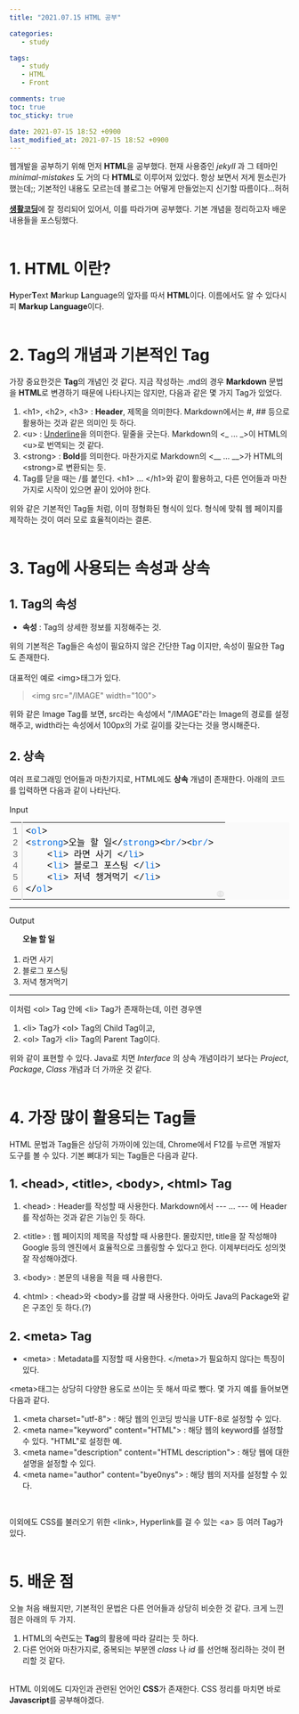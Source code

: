 ```yaml
---
title: "2021.07.15 HTML 공부"

categories:
   - study

tags:
   - study
   - HTML
   - Front

comments: true
toc: true
toc_sticky: true

date: 2021-07-15 18:52 +0900
last_modified_at: 2021-07-15 18:52 +0900
---
```


웹개발을 공부하기 위해 먼저 <Strong>HTML</Strong>을 공부했다. 현재 사용중인 _jekyll_ 과 그 테마인 _minimal-mistakes_ 도 거의 다 <Strong>HTML</Strong>로 이루어져 있었다. 항상 보면서 저게 뭔소린가 했는데;; 기본적인 내용도 모르는데 블로그는 어떻게 만들었는지 신기할 따름이다...허허<br/><br/>
[__생활코딩__](https://opentutorials.org/course/3084)에 잘 정리되어 있어서, 이를 따라가며 공부했다. 기본 개념을 정리하고자 배운 내용들을 포스팅했다.<br/><br/>

# 1. HTML 이란?
<strong>H</strong>yper<strong>T</strong>ext <strong>M</strong>arkup <strong>L</strong>anguage의 앞자를 따서 <strong>HTML</strong>이다. 이름에서도 알 수 있다시피 <strong>Markup Language</strong>이다.<br/><br/>

# 2. Tag의 개념과 기본적인 Tag
가장 중요한것은 <Strong>Tag</Strong>의 개념인 것 같다. 지금 작성하는 .md의 경우 <Strong>Markdown</Strong> 문법을 <Strong>HTML</Strong>로 변경하기 때문에 나타나지는 않지만, 다음과 같은 몇 가지 Tag가 있었다.<br/>

1. \<h1>, \<h2>, \<h3> : <Strong>Header</Strong>, 제목을 의미한다. Markdown에서는 #, ## 등으로 활용하는 것과 같은 의미인 듯 하다.
2. \<u> : <u>Underline</u>을 의미한다. 밑줄을 긋는다. Markdown의 <\_ ... \_>이 HTML의 \<u>로 번역되는 것 같다.
3. \<strong> : <strong>Bold</strong>를 의미한다. 마찬가지로 Markdown의 <\__ ... \__>가 HTML의 \<strong>로 변환되는 듯.
4. Tag를 닫을 때는 /를 붙인다. \<h1> ... \</h1>와 같이 활용하고, 다른 언어들과 마찬가지로 시작이 있으면 끝이 있어야 한다.

위와 같은 기본적인 Tag들 처럼, 이미 정형화된 형식이 있다. 형식에 맞춰 웹 페이지를 제작하는 것이 여러 모로 효율적이라는 결론.<br/><br/>

# 3. Tag에 사용되는 속성과 상속
## 1. Tag의 속성
- <Strong>속성</Strong> : Tag의 상세한 정보를 지정해주는 것.

위의 기본적은 Tag들은 속성이 필요하지 않은 간단한 Tag 이지만, 속성이 필요한 Tag도 존재한다.<br/><br/>
대표적인 예로 \<img>태그가 있다.<br/>
> \<img src="/IMAGE" width="100"><br/>

위와 같은 Image Tag를 보면, src라는 속성에서 "/IMAGE"라는 Image의 경로를 설정해주고, width라는 속성에서 100px의 가로 길이를 갖는다는 것을 명시해준다.

## 2. 상속
여러 프로그래밍 언어들과 마찬가지로, HTML에도 <Strong>상속</Strong> 개념이 존재한다. 아래의 코드를 입력하면 다음과 같이 나타난다.<br/><br/>
Input<br/>
<div class="colorscripter-code" style="color:#010101;font-family:Consolas, 'Liberation Mono', Menlo, Courier, monospace !important; position:relative !important;overflow:auto"><table class="colorscripter-code-table" style="margin:0;padding:0;border:none;background-color:#fafafa;border-radius:4px;" cellspacing="0" cellpadding="0"><tr><td style="padding:6px;border-right:2px solid #e5e5e5"><div style="margin:0;padding:0;word-break:normal;text-align:right;color:#666;font-family:Consolas, 'Liberation Mono', Menlo, Courier, monospace !important;line-height:130%"><div style="line-height:130%">1</div><div style="line-height:130%">2</div><div style="line-height:130%">3</div><div style="line-height:130%">4</div><div style="line-height:130%">5</div><div style="line-height:130%">6</div></div></td><td style="padding:6px 0;text-align:left"><div style="margin:0;padding:0;color:#010101;font-family:Consolas, 'Liberation Mono', Menlo, Courier, monospace !important;line-height:130%"><div style="padding:0 6px; white-space:pre; line-height:130%"><span style="color:#010101">&lt;</span><span style="color:#066de2">ol</span><span style="color:#010101">&gt;</span></div><div style="padding:0 6px; white-space:pre; line-height:130%"><span style="color:#010101">&lt;</span><span style="color:#066de2">strong</span><span style="color:#010101">&gt;</span>오늘&nbsp;할&nbsp;일<span style="color:#010101">&lt;</span><span style="color:#010101">/</span><span style="color:#066de2">strong</span><span style="color:#010101">&gt;</span><span style="color:#010101">&lt;</span><span style="color:#066de2">br/</span><span style="color:#010101">&gt;</span><span style="color:#010101">&lt;</span><span style="color:#066de2">br/</span><span style="color:#010101">&gt;</span></div><div style="padding:0 6px; white-space:pre; line-height:130%">&nbsp;&nbsp;&nbsp;&nbsp;<span style="color:#010101">&lt;</span><span style="color:#066de2">li</span><span style="color:#010101">&gt;</span>&nbsp;라면&nbsp;사기&nbsp;<span style="color:#010101">&lt;</span><span style="color:#010101">/</span><span style="color:#066de2">li</span><span style="color:#010101">&gt;</span></div><div style="padding:0 6px; white-space:pre; line-height:130%">&nbsp;&nbsp;&nbsp;&nbsp;<span style="color:#010101">&lt;</span><span style="color:#066de2">li</span><span style="color:#010101">&gt;</span>&nbsp;블로그&nbsp;포스팅&nbsp;<span style="color:#010101">&lt;</span><span style="color:#010101">/</span><span style="color:#066de2">li</span><span style="color:#010101">&gt;</span></div><div style="padding:0 6px; white-space:pre; line-height:130%">&nbsp;&nbsp;&nbsp;&nbsp;<span style="color:#010101">&lt;</span><span style="color:#066de2">li</span><span style="color:#010101">&gt;</span>&nbsp;저녁&nbsp;챙겨먹기&nbsp;<span style="color:#010101">&lt;</span><span style="color:#010101">/</span><span style="color:#066de2">li</span><span style="color:#010101">&gt;</span></div><div style="padding:0 6px; white-space:pre; line-height:130%"><span style="color:#010101">&lt;</span><span style="color:#010101">/</span><span style="color:#066de2">ol</span><span style="color:#010101">&gt;</span></div></div></td><td style="vertical-align:bottom;padding:0 2px 4px 0"><a href="http://colorscripter.com/info#e" target="_blank" style="text-decoration:none;color:white"><span style="font-size:9px;word-break:normal;background-color:#e5e5e5;color:white;border-radius:10px;padding:1px">cs</span></a></td></tr></table></div>

---

Output<br/>
<ol>
<strong>오늘 할 일</strong><br/><br/>
	<li> 라면 사기 </li>
	<li> 블로그 포스팅 </li>
	<li> 저녁 챙겨먹기 </li>
</ol>

---

이처럼 \<ol> Tag 안에 \<li> Tag가 존재하는데, 이런 경우엔
1. \<li> Tag가 \<ol> Tag의 Child Tag이고,
2. \<ol> Tag가 \<li> Tag의 Parent Tag이다.

위와 같이 표현할 수 있다. Java로 치면 _Interface_ 의 상속 개념이라기 보다는 _Project_, _Package_, _Class_ 개념과 더 가까운 것 같다.<br/><br/>

# 4. 가장 많이 활용되는 Tag들
HTML 문법과 Tag들은 상당히 가까이에 있는데, Chrome에서 F12를 누르면 개발자 도구를 볼 수 있다. 기본 뼈대가 되는 Tag들은 다음과 같다.

## 1. \<head>, \<title>, \<body>, \<html> Tag

1. \<head> : Header를 작성할 때 사용한다. Markdown에서 \--\- ... \--\- 에 Header를 작성하는 것과 같은 기능인 듯 하다.

2. \<title> : 웹 페이지의 제목을 작성할 때 사용한다. 몰랐지만, title을 잘 작성해야 Google 등의 엔진에서 효율적으로 크롤링할 수 있다고 한다. 이제부터라도 성의껏 잘 작성해야겠다.

3. \<body> : 본문의 내용을 적을 때 사용한다.

4. \<html> : \<head>와 \<body>를 감쌀 때 사용한다. 아마도 Java의 Package와 같은 구조인 듯 하다.(?)

## 2. \<meta> Tag

* \<meta> : Metadata를 지정할 때 사용한다. \</meta>가 필요하지 않다는 특징이 있다.

\<meta>태그는 상당히 다양한 용도로 쓰이는 듯 해서 따로 뺐다. 몇 가지 예를 들어보면 다음과 같다.

1. \<meta charset="utf-8"> : 해당 웹의 인코딩 방식을 UTF-8로 설정할 수 있다.
2. \<meta name="keyword" content="HTML"> : 해당 웹의 keyword를 설정할 수 있다. "HTML"로 설정한 예.
3. \<meta name="description" content="HTML description"> : 해당 웹에 대한 설명을 설정할 수 있다.
4. \<meta name="author" content="bye0nys"> : 해당 웹의 저자를 설정할 수 있다.
 
<br/>

이외에도 CSS를 불러오기 위한 \<link>, Hyperlink를 걸 수 있는 \<a> 등 여러 Tag가 있다.<br/><br/>

# 5. 배운 점

오늘 처음 배웠지만, 기본적인 문법은 다른 언어들과 상당히 비슷한 것 같다. 크게 느낀 점은 아래의 두 가지.

1. HTML의 숙련도는 <Strong>Tag</Strong>의 활용에 따라 갈리는 듯 하다.
2. 다른 언어와 마찬가지로, 중복되는 부분엔 _class_ 나 _id_ 를 선언해 정리하는 것이 편리할 것 같다.

<br/>
HTML 이외에도 디자인과 관련된 언어인 <Strong>CSS</Strong>가 존재한다. CSS 정리를 마치면 바로 <Strong>Javascript</Strong>를 공부해야겠다.